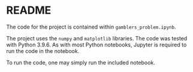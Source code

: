 # README

The code for the project is contained within `gamblers_problem.ipynb`.

The project uses the `numpy` and `matplotlib` libraries. The code was tested with Python 3.9.6. As with most Python notebooks, Jupyter is required to run the code in the notebook.

To run the code, one may simply run the included notebook.